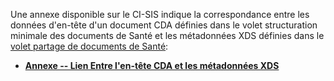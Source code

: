 Une annexe disponible sur le CI-SIS indique la correspondance entre les données d'en-tête d'un document CDA définies dans le volet structuration minimale des documents de Santé et les métadonnées XDS définies dans le [volet partage de documents de Santé](https://esante.gouv.fr/volet-partage-de-documents-de-sante):

-   **[Annexe -- Lien Entre l'en-tête CDA et les métadonnées XDS](https://esante.gouv.fr/annexe-lien-entre-len-tete-cda-et-les-metadonnees-xds)**